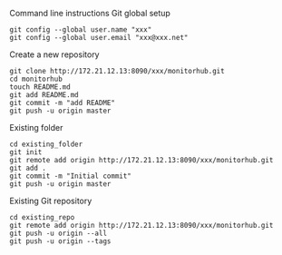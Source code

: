  Command line instructions
Git global setup
```
git config --global user.name "xxx"
git config --global user.email "xxx@xxx.net"
```

Create a new repository
```
git clone http://172.21.12.13:8090/xxx/monitorhub.git
cd monitorhub
touch README.md
git add README.md
git commit -m "add README"
git push -u origin master
```

Existing folder
```
cd existing_folder
git init
git remote add origin http://172.21.12.13:8090/xxx/monitorhub.git
git add .
git commit -m "Initial commit"
git push -u origin master
```

Existing Git repository
```
cd existing_repo
git remote add origin http://172.21.12.13:8090/xxx/monitorhub.git
git push -u origin --all
git push -u origin --tags
```
